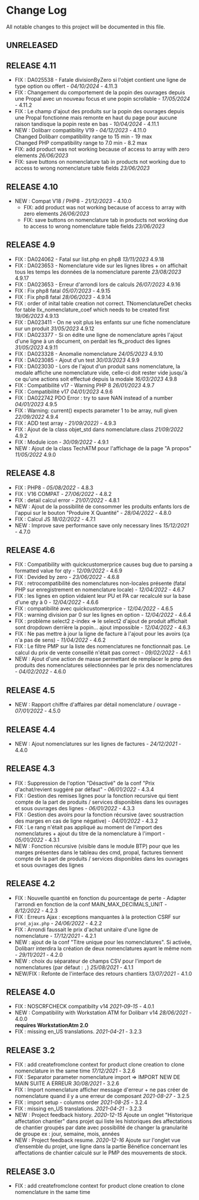 # Change Log
All notable changes to this project will be documented in this file.

## UNRELEASED



## RELEASE 4.11

- FIX : DA025538 - Fatale divisionByZero si l'objet contient une ligne de type option ou offert - *04/10/2024* - 4.11.3
- FIX : Changement du comportement de la popin des ouvrages depuis une Propal avec un nouveau focus et une popin scrollable - *17/05/2024* - 4.11.2
- FIX : Le champ d'ajout des produits sur la popin des ouvrages depuis une Propal fonctionne mais remonte en haut du page pour aucune raison tandisque la popin reste en bas - *10/04/2024* - 4.11.1 
- NEW : Dolibarr compatibility V19 - *04/12/2023* - 4.11.0  
  	Changed Dolibarr compatibility range to 15 min - 19 max  
  	Changed PHP compatibility range to 7.0 min - 8.2 max
- FIX: add product was not working because of access to array with zero elements *26/06/2023*
- FIX: save buttons on nomenclature tab in products not working due to access to wrong nomenclature table fields *23/06/2023*

## RELEASE 4.10

- NEW : Compat V18 / PHP8 - *21/12/2023* - 4.10.0  
  + FIX: add product was not working because of access to array with zero elements *26/06/2023*
  + FIX: save buttons on nomenclature tab in products not working due to access to wrong nomenclature table fields *23/06/2023*

## RELEASE 4.9

- FIX : DA024062 - Fatal sur list.php en php8 *13/11/2023*  4.9.18
- FIX : DA023653 - Nomenclature vide sur les lignes libres + on affichait tous les temps les données de la nomenclature parente *23/08/2023* 4.9.17
- FIX : DA023653 - Erreur d'arrondi lors de calculs *26/07/2023* 4.9.16
- FIX : Fix php8 fatal *05/07/2023* - 4.9.15
- FIX : Fix php8 fatal *28/06/2023* - 4.9.14
- FIX : order of inital table creation not correct. TNomenclatureDet checks for table llx_nomenclature_coef which needs to be created first *19/06/2023*  4.9.13
- FIX : DA023411 - On ne voit plus les enfants sur une fiche nomenclature sur un produit *31/05/2023* 4.9.12
- FIX : DA023377 - Si on édite une ligne de nomenclature après l'ajout d'une ligne à un document, on perdait les fk_product des lignes *31/05/2023* 4.9.11
- FIX : DA023328 - Anomalie nomenclature *24/05/2023* 4.9.10
- FIX : DA023085 - Ajout d'un test *30/03/2023* 4.9.9
- FIX : DA023030 - Lors de l'ajout d'un produit sans nomenclature, la modale affiche une nomenclature vide, celle-ci doit rester vide jusqu'à ce qu'une actions soit effectué depuis la modale *16/03/2023* 4.9.8
- FIX : Compatibilité v17 - Warning PHP 8 *26/01/2023* 4.9.7
- FIX : Compatibilité v17 *04/01/2023* 4.9.6
- FIX : DA022742 PDO Error : try to save NAN instead of a number *04/01/2023* 4.9.5
- FIX : Warning:  current() expects parameter 1 to be array, null given *22/09/2022* 4.9.4
- FIX : ADD test array - *21/09/2022)* - 4.9.3
- FIX : Ajout de la class objet_std dans nomenclature.class *21/09/2022* 4.9.2
- FIX : Module icon - *30/09/2022* - 4.9.1
- NEW : Ajout de la class TechATM pour l'affichage de la page "A propos" *11/05/2022* 4.9.0

## RELEASE 4.8

- FIX : PHP8 - *05/08/2022* - 4.8.3
- FIX : V16 COMPAT - *27/06/2022* - 4.8.2
- FIX : detail calcul error - *21/07/2022* - 4.8.1
- NEW : Ajout de la possibilité de consommer les produits enfants lors de l'appui sur le bouton "Produire X Quantité" - *28/04/2022* - 4.8.0
- FIX : Calcul JS *18/02/2022* - 4.7.1
- NEW : Improve save performance save only necessary lines *15/12/2021* - 4.7.0

## RELEASE 4.6 

- FIX : Compatibility with quickcustomerprice causes bug due to parsing a formatted value for qty - *12/09/2022* - 4.6.9
- FIX : Devided by zero  - *23/06/2022* - 4.6.8
- FIX : retrocompatibilité des nomenclatures non-locales présente (fatal PHP sur enregistrement en nomenclature locale)  - *12/04/2022* - 4.6.7
- FIX : les lignes en option vidaient leur PU et PA car recalculé sur la base d'une qty à 0  - *12/04/2022* - 4.6.6
- FIX : compatibilité avec quickcustomerprice  - *12/04/2022* - 4.6.5
- FIX : warning division par 0 sur les lignes en option  - *12/04/2022* - 4.6.4
- FIX : problème select2 z-index => le select2 d'ajout de produit affichait sont dropdown derrière la popin... ajout impossible - *12/04/2022* - 4.6.3
- FIX : Ne pas mettre à jour la ligne de facture à l'ajout pour les avoirs (ça n'a pas de sens) - *11/04/2022* - 4.6.2
- FIX : Le filtre PMP sur la liste des nomenclatures ne fonctionnait pas. Le calcul du prix de vente conseillé n'était pas correct - *09/02/2022* - 4.6.1
- NEW : Ajout d'une action de masse permettant de remplacer le pmp des produits des nomenclatures sélectionnées par le prix des nomenclatures - *04/02/2022* - 4.6.0

## RELEASE 4.5

- NEW : Rapport chiffre d'affaires par détail nomenclature / ouvrage - *07/01/2022* - 4.5.0

## RELEASE 4.4

- NEW : Ajout nomenclatures sur les lignes de factures - *24/12/2021* - 4.4.0

## RELEASE 4.3

- FIX : Suppression de l'option "Désactivé" de la conf "Prix d'achat/revient suggéré par défaut" - *06/01/2022* - 4.3.4
- FIX : Gestion des remises lignes pour la fonction recursive qui tient compte de la part de produits / services disponibles dans les ouvrages et sous ouvrages des lignes - *06/01/2022* - 4.3.3
- FIX : Gestion des avoirs pour la fonction récursive (avec soustraction des marges en cas de ligne négative) - *04/01/2022* - 4.3.2
- FIX : Le rang n'était pas appliqué au moment de l'import des nomenclatures + ajout du titre de la nomenclature à l'import - *05/01/2022* - 4.3.1
- NEW : Fonction récursive (visible dans le module BTP) pour que les marges présentes dans le tableau des cmd, propal, factures
	tiennent compte de la part de produits / services disponibles dans les ouvrages et sous ouvrages des lignes

## RELEASE 4.2
- FIX : Nouvelle quantité en fonction du pourcentage de perte - Adapter l'arrondi en fonction de la conf MAIN_MAX_DECIMALS_UNIT - *8/12/2022* - 4.2.3
- FIX : Erreurs Ajax : exceptions manquantes à la protection CSRF sur
        `prod_ajax.php` - *24/06/2022* - 4.2.2
- FIX : Arrondi faussait le prix d'achat unitaire d'une ligne de nomenclature - *17/12/2021* - 4.2.1
- NEW : ajout de la conf "Titre unique pour les nomenclatures". Si activée, Dolibarr interdira
  la création de deux nomenclatures ayant le même nom - *29/11/2021* - 4.2.0
- NEW : choix du séparateur de champs CSV pour l'import de nomenclatures (par
  défaut : `,`) *25/08/2021* - 4.1.1
- NEW/FIX : Refonte de l'interface des retours chantiers *13/07/2021* - 4.1.0

## RELEASE 4.0

- FIX : NOSCRFCHECK compatibilty v14 *2021-09-15* - 4.0.1
- NEW : Compatibility with Workstation ATM for Dolibarr v14 *28/06/2021* - 4.0.0  
  **requires WorkstationAtm 2.0**
- FIX : missing en_US translations. *2021-04-21* - 3.2.3

## RELEASE 3.2

- FIX : add createfromclone context for product clone creation to clone nomenclature in the same time *17/12/2021* - 3.2.6
- FIX : Separator parameter nomenclature import => IMPORT NEW DE MAIN SUITE A ERREUR *30/08/2021* - 3.2.6
- FIX : Import nomenclature afficher message d'erreur + ne pas créer de nomenclature quand il y a une erreur de composant *2021-08-27* - 3.2.5
- FIX : import setup - columns order *2021-08-25* - 3.2.4
- FIX : missing en_US translations. *2021-04-21* - 3.2.3
- NEW : Project feedback history. *2020-12-15*
  Ajoute un onglet "Historique affectation chantier" dans projet qui liste les historiques des affectations de chantier groupés par date avec possibilité de changer la granularité de groupe ex : jour, semaine, mois, années
- NEW : Project feedback resume. *2020-12-16*
  Ajoute sur l'onglet vue d’ensemble du projet, une ligne dans la partie Bénéfice concernant les affectations de chantier calculé sur le PMP des mouvements de stock.

## RELEASE 3.0

- FIX : add createfromclone context for product clone creation to clone nomenclature in the same time


